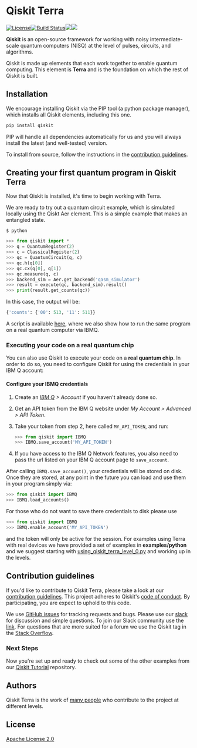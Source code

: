 # Qiskit Terra

[![License](https://img.shields.io/github/license/Qiskit/qiskit-terra.svg?style=popout-square)](https://opensource.org/licenses/Apache-2.0)[![Build Status](https://img.shields.io/travis/Qiskit/qiskit-terra/master.svg?style=popout-square)](https://travis-ci.org/Qiskit/qiskit-terra)![](https://img.shields.io/pypi/v/qiskit-terra.svg?style=popout-square)![](https://img.shields.io/pypi/dm/qiskit-terra.svg?style=popout-square)

**Qiskit** is an open-source framework for working with noisy intermediate-scale quantum computers (NISQ) at the level of pulses, circuits, and algorithms.

Qiskit is made up elements that each work together to enable quantum computing. This element is **Terra** and is the foundation on which the rest of Qiskit is built.

## Installation

We encourage installing Qiskit via the PIP tool (a python package manager), which installs all Qiskit elements, including this one.

```bash
pip install qiskit
```

PIP will handle all dependencies automatically for us and you will always install the latest (and well-tested) version.

To install from source, follow the instructions in the [contribution guidelines](.github/CONTRIBUTING.rst).

## Creating your first quantum program in Qiskit Terra

Now that Qiskit is installed, it's time to begin working with Terra.

We are ready to try out a quantum circuit example, which is simulated locally using 
the Qiskt Aer element. This is a simple example that makes an entangled state.

```
$ python
```

```python
>>> from qiskit import *
>>> q = QuantumRegister(2)
>>> c = ClassicalRegister(2)
>>> qc = QuantumCircuit(q, c)
>>> qc.h(q[0])
>>> qc.cx(q[0], q[1])
>>> qc.measure(q, c)
>>> backend_sim = Aer.get_backend('qasm_simulator')
>>> result = execute(qc, backend_sim).result()
>>> print(result.get_counts(qc))
```

In this case, the output will be:

```python
{'counts': {'00': 513, '11': 511}}
```

A script is available [here](examples/python/hello_quantum.py), where we also show how to
run the same program on a real quantum computer via IBMQ.  

### Executing your code on a real quantum chip

You can also use Qiskit to execute your code on a
**real quantum chip**.
In order to do so, you need to configure Qiskit for using the credentials in
your IBM Q account:

#### Configure your IBMQ credentials

1. Create an _[IBM Q](https://quantumexperience.ng.bluemix.net) > Account_ if you haven't already done so.

2. Get an API token from the IBM Q website under _My Account > Advanced > API Token_. 

3. Take your token from step 2, here called `MY_API_TOKEN`, and run:

   ```python
   >>> from qiskit import IBMQ
   >>> IBMQ.save_account('MY_API_TOKEN')
    ```

4. If you have access to the IBM Q Network features, you also need to pass the
   url listed on your IBM Q account page to `save_account`.

After calling `IBMQ.save_account()`, your credentials will be stored on disk.
Once they are stored, at any point in the future you can load and use them
in your program simply via:

```python
>>> from qiskit import IBMQ
>>> IBMQ.load_accounts()
```

For those who do not want to save there credentials to disk please use

```python
>>> from qiskit import IBMQ
>>> IBMQ.enable_account('MY_API_TOKEN')
``` 

and the token will only be active for the session. For examples using Terra with real 
devices we have provided a set of examples in **examples/python** and we suggest starting with [using_qiskit_terra_level_0.py](examples/python/using_qiskit_terra_level_0.py) and working up in 
the levels.

## Contribution guidelines

If you'd like to contribute to Qiskit Terra, please take a look at our
[contribution guidelines](.github/CONTRIBUTING.rst). This project adheres to Qiskit's [code of conduct](.github/CODE_OF_CONDUCT.rst). By participating, you are expect to uphold to this code.

We use [GitHub issues](https://github.com/Qiskit/qiskit-terra/issues) for tracking requests and bugs. Please use our [slack](https://qiskit.slack.com) for discussion and simple questions. To join our Slack community use the [link](https://join.slack.com/t/qiskit/shared_invite/enQtNDc2NjUzMjE4Mzc0LTMwZmE0YTM4ZThiNGJmODkzN2Y2NTNlMDIwYWNjYzA2ZmM1YTRlZGQ3OGM0NjcwMjZkZGE0MTA4MGQ1ZTVmYzk). For questions that are more suited for a forum we use the Qiskit tag in the [Stack Overflow](https://stackoverflow.com/questions/tagged/qiskit).

### Next Steps

Now you're set up and ready to check out some of the other examples from our
[Qiskit Tutorial](https://github.com/Qiskit/qiskit-tutorials) repository.

## Authors

Qiskit Terra is the work of [many people](https://github.com/Qiskit/qiskit-terra/graphs/contributors) who contribute
to the project at different levels.

## License

[Apache License 2.0](LICENSE.txt)

